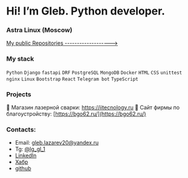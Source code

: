 # Hi! I’m Gleb. Python developer.
### Astra Linux (Moscow)

[My public Repositories ------------------->](https://github.com/akchau/akchau/blob/main/content_table.md)

### My stack
`Python` `Django` `fastapi` `DRF` `PostgreSQL` `MongoDB` `Docker` `HTML` `CSS` `unittest` `nginx` `Linux` `Bootstrap` `React` `Telegram bot` `TypeScript`

### Projects
🔗 Магазин лазерной сварки: https://iitecnology.ru
🔗 Сайт фирмы по благоустройству: [https://bgo62.ru/](https://bgo62.ru/)


### Contacts:
- Email: gleb.lazarev20@yandex.ru 
- Tg: [@lg_gl_1](https://t.me/lg_gl_1)
- [LinkedIn](www.linkedin.com/in/gleb-lazarev)
- [Хабр](https://career.habr.com/akchau)
- [github](https://github.com/akchau/)
